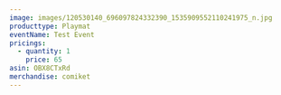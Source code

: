 ```yaml
---
image: images/120530140_696097824332390_1535909552110241975_n.jpg
producttype: Playmat
eventName: Test Event
pricings:
  - quantity: 1
    price: 65
asin: OBX8CTxRd
merchandise: comiket
---
```

